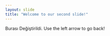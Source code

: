 ```yaml
---
layout: slide
title: "Welcome to our second slide!"
---
```

Burası Değiştirildi.
Use the left arrow to go back!
